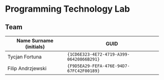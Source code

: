 # Programming Technology Lab

## Team

| Name Surname (initials) | GUID                                     |
| ----------------------- | ---------------------------------------- |
| Tycjan Fortuna          | `{1CD6E323-4E72-4719-A399-06420866B291}` |
| Filip Andrzjewski       | `{F9D5EA29-FEFA-476E-94D7-67FC42F00189}` |
